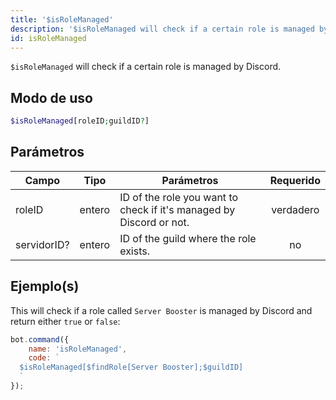 ```yaml
---
title: '$isRoleManaged'
description: '$isRoleManaged will check if a certain role is managed by Discord.'
id: isRoleManaged
---
```


`$isRoleManaged` will check if a certain role is managed by Discord.

## Modo de uso

```php
$isRoleManaged[roleID;guildID?]
```

## Parámetros

| Campo       | Tipo   | Parámetros                                                          | Requerido |
| ----------- | ------ | ------------------------------------------------------------------- |:---------:|
| roleID      | entero | ID of the role you want to check if it's managed by Discord or not. | verdadero |
| servidorID? | entero | ID of the guild where the role exists.                              |    no     |

## Ejemplo(s)

This will check if a role called `Server Booster` is managed by Discord and return either `true` or `false`:

```javascript
bot.command({
    name: 'isRoleManaged',
    code: `
  $isRoleManaged[$findRole[Server Booster];$guildID]
  `
});
```
